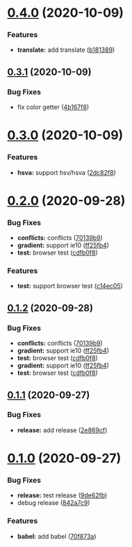 # [0.4.0](https://github.com/godxiaoji/colorfuls/compare/v0.3.1...v0.4.0) (2020-10-09)


### Features

* **translate:** add translate ([b181389](https://github.com/godxiaoji/colorfuls/commit/b181389811a9459ab0d7383c19bd981ba7551327))

## [0.3.1](https://github.com/godxiaoji/colorfuls/compare/v0.3.0...v0.3.1) (2020-10-09)


### Bug Fixes

* fix color getter ([4b167f8](https://github.com/godxiaoji/colorfuls/commit/4b167f84572c7089d6423146969f02ebf1c2fd3e))

# [0.3.0](https://github.com/godxiaoji/colorfuls/compare/v0.2.0...v0.3.0) (2020-10-09)


### Features

* **hsva:** support hsv/hsva ([2dc82f8](https://github.com/godxiaoji/colorfuls/commit/2dc82f880cdb214cfa6a181e962fa06cf72a5b14))

# [0.2.0](https://github.com/godxiaoji/colorfuls/compare/v0.1.1...v0.2.0) (2020-09-28)


### Bug Fixes

* **conflicts:** conflicts ([70139b9](https://github.com/godxiaoji/colorfuls/commit/70139b90312bcc87c16967070c6e88edba02f3c0))
* **gradient:** support ie10 ([ff25fb4](https://github.com/godxiaoji/colorfuls/commit/ff25fb41dd9af9165b547871313bb6eb62d6d2fc))
* **test:** browser test ([cdfb0f8](https://github.com/godxiaoji/colorfuls/commit/cdfb0f8a404873b2e02c48c06a4eee90d7c34a60))


### Features

* **test:** support browser test ([c14ec05](https://github.com/godxiaoji/colorfuls/commit/c14ec0587e0801258e4185dbca6dd889edb9501e))

## [0.1.2](https://github.com/godxiaoji/colorfuls/compare/v0.1.1...v0.1.2) (2020-09-28)


### Bug Fixes

* **conflicts:** conflicts ([70139b9](https://github.com/godxiaoji/colorfuls/commit/70139b90312bcc87c16967070c6e88edba02f3c0))
* **gradient:** support ie10 ([ff25fb4](https://github.com/godxiaoji/colorfuls/commit/ff25fb41dd9af9165b547871313bb6eb62d6d2fc))
* **test:** browser test ([cdfb0f8](https://github.com/godxiaoji/colorfuls/commit/cdfb0f8a404873b2e02c48c06a4eee90d7c34a60))
* **gradient:** support ie10 ([ff25fb4](https://github.com/godxiaoji/colorfuls/commit/ff25fb41dd9af9165b547871313bb6eb62d6d2fc))
* **test:** browser test ([cdfb0f8](https://github.com/godxiaoji/colorfuls/commit/cdfb0f8a404873b2e02c48c06a4eee90d7c34a60))

## [0.1.1](https://github.com/godxiaoji/colorfuls/compare/v0.1.0...v0.1.1) (2020-09-27)


### Bug Fixes

* **release:** add release ([2e869cf](https://github.com/godxiaoji/colorfuls/commit/2e869cff0118b361754b121ab62eb0935e42efed))

# [0.1.0](https://github.com/godxiaoji/colorfuls/compare/v0.0.6...v0.1.0) (2020-09-27)


### Bug Fixes

* **release:** test release ([9de62fb](https://github.com/godxiaoji/colorfuls/commit/9de62fb08fb8271d99f55bb1c18303ed17e1cf99))
* debug release ([842a7c9](https://github.com/godxiaoji/colorfuls/commit/842a7c9682a4c2fadff5717e1320913bb730cd44))


### Features

* **babel:** add babel ([70f873a](https://github.com/godxiaoji/colorfuls/commit/70f873a5d7a424815d2d223eb5d09414af804df6))

